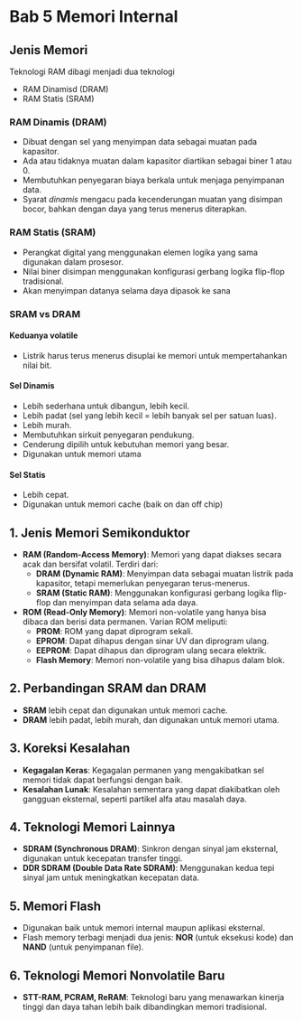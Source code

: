 # Bab 5 Memori Internal

## Jenis Memori

Teknologi RAM dibagi menjadi dua teknologi

- RAM Dinamisd (DRAM)
- RAM Statis (SRAM)

### RAM Dinamis (DRAM)

- Dibuat dengan sel yang menyimpan data sebagai muatan pada kapasitor.
- Ada atau tidaknya muatan dalam kapasitor diartikan sebagai biner 1 atau 0.
- Membutuhkan penyegaran biaya berkala untuk menjaga penyimpanan data.
- Syarat *dinamis* mengacu pada kecenderungan muatan yang disimpan bocor, bahkan dengan daya yang terus menerus diterapkan.

### RAM Statis (SRAM)

- Perangkat digital yang menggunakan elemen logika yang sama digunakan dalam prosesor.
- Nilai biner disimpan menggunakan konfigurasi gerbang logika flip-flop tradisional.
- Akan menyimpan datanya selama daya dipasok ke sana

### SRAM vs DRAM

#### Keduanya volatile

- Listrik harus terus menerus disuplai ke memori untuk mempertahankan nilai bit.

#### Sel Dinamis

- Lebih sederhana untuk dibangun, lebih kecil.
- Lebih padat (sel yang lebih kecil = lebih banyak sel per satuan luas).
- Lebih murah.
- Membutuhkan sirkuit penyegaran pendukung.
- Cenderung dipilih untuk kebutuhan memori yang besar.
- Digunakan untuk memori utama

#### Sel Statis

- Lebih cepat.
- Digunakan untuk memori cache (baik on dan off chip)

## 1. Jenis Memori Semikonduktor

- **RAM (Random-Access Memory)**: Memori yang dapat diakses secara acak dan bersifat volatil. Terdiri dari:
  - **DRAM (Dynamic RAM)**: Menyimpan data sebagai muatan listrik pada kapasitor, tetapi memerlukan penyegaran terus-menerus.
  - **SRAM (Static RAM)**: Menggunakan konfigurasi gerbang logika flip-flop dan menyimpan data selama ada daya.
- **ROM (Read-Only Memory)**: Memori non-volatile yang hanya bisa dibaca dan berisi data permanen. Varian ROM meliputi:
  - **PROM**: ROM yang dapat diprogram sekali.
  - **EPROM**: Dapat dihapus dengan sinar UV dan diprogram ulang.
  - **EEPROM**: Dapat dihapus dan diprogram ulang secara elektrik.
  - **Flash Memory**: Memori non-volatile yang bisa dihapus dalam blok.

## 2. Perbandingan SRAM dan DRAM

- **SRAM** lebih cepat dan digunakan untuk memori cache.
- **DRAM** lebih padat, lebih murah, dan digunakan untuk memori utama.

## 3. Koreksi Kesalahan

- **Kegagalan Keras**: Kegagalan permanen yang mengakibatkan sel memori tidak dapat berfungsi dengan baik.
- **Kesalahan Lunak**: Kesalahan sementara yang dapat diakibatkan oleh gangguan eksternal, seperti partikel alfa atau masalah daya.

## 4. Teknologi Memori Lainnya

- **SDRAM (Synchronous DRAM)**: Sinkron dengan sinyal jam eksternal, digunakan untuk kecepatan transfer tinggi.
- **DDR SDRAM (Double Data Rate SDRAM)**: Menggunakan kedua tepi sinyal jam untuk meningkatkan kecepatan data.

## 5. Memori Flash

- Digunakan baik untuk memori internal maupun aplikasi eksternal.
- Flash memory terbagi menjadi dua jenis: **NOR** (untuk eksekusi kode) dan **NAND** (untuk penyimpanan file).

## 6. Teknologi Memori Nonvolatile Baru

- **STT-RAM, PCRAM, ReRAM**: Teknologi baru yang menawarkan kinerja tinggi dan daya tahan lebih baik dibandingkan memori tradisional.
